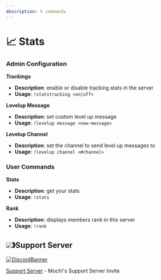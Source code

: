 ```yaml
---
description: 5 commands
---
```


# 📈 Stats

### Admin Configuration

**Trackings**

- **Description**: enable or disable tracking stats in the server
- **Usage**: `!statstracking <on|off>`

**Levelup Message**

- **Description**: set custom level up message
- **Usage**: `!levelup message <new-message>`

**Levelup Channel**

- **Description**: set the channel to send level up messages to
- **Usage**: `!levelup channel <#channel>`

### User Commands

**Stats**

- **Description**: get your stats
- **Usage**: `!stats`

**Rank**

- **Description**: displays members rank in this server
- **Usage**: `!rank`

## ![](https://cdn.discordapp.com/emojis/1036083490292244493.png)》Support Server

[![DiscordBanner](https://invidget.switchblade.xyz/uMgS9evnmv)](https://discord.gg/uMgS9evnmv)

[Support Server](https://discord.gg/uMgS9evnmv) - Mochi's Support Server Invite
